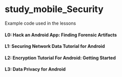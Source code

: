 # study_mobile_Security
Example code used in the lessons
#### L0: Hack an Android App: Finding Forensic Artifacts
#### L1: Securing Network Data Tutorial for Android
#### L2: Encryption Tutorial For Android: Getting Started
#### L3: Data Privacy for Android
